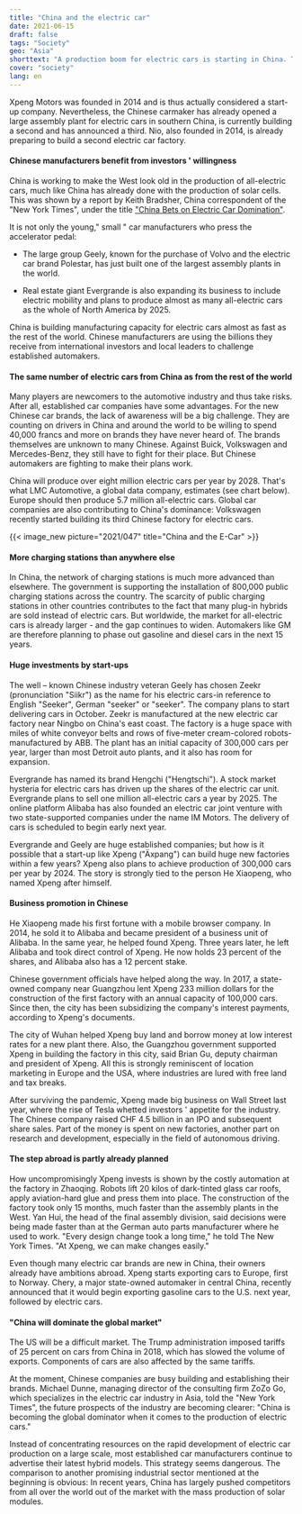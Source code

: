 ```yaml
---
title: "China and the electric car"
date: 2021-06-15
draft: false
tags: "Society"
geo: "Asia"
shorttext: "A production boom for electric cars is starting in China. That doesn't bode well for the established car brands."
cover: "society"
lang: en
---
```


Xpeng Motors was founded in 2014 and is thus actually considered a start-up company. Nevertheless, the Chinese carmaker has already opened a large assembly plant for electric cars in southern China, is currently building a second and has announced a third. Nio, also founded in 2014, is already preparing to build a second electric car factory.

#### Chinese manufacturers benefit from investors ' willingness

China is working to make the West look old in the production of all-electric cars, much like China has already done with the production of solar cells. This was shown by a report by Keith Bradsher, China correspondent of the "New York Times", under the title ["China Bets on Electric Car Domination"](https://www.nytimes.com/2021/05/04/business/china-electric-cars.html "As Cars Go Electric, China Builds a Big Lead in Factories").

It is not only the young," small " car manufacturers who press the accelerator pedal:

  - The large group Geely, known for the purchase of Volvo and the electric car brand Polestar, has just built one of the largest assembly plants in the world.

  - Real estate giant Evergrande is also expanding its business to include electric mobility and plans to produce almost as many all-electric cars as the whole of North America by 2025.

China is building manufacturing capacity for electric cars almost as fast as the rest of the world. Chinese manufacturers are using the billions they receive from international investors and local leaders to challenge established automakers.

#### The same number of electric cars from China as from the rest of the world

Many players are newcomers to the automotive industry and thus take risks. After all, established car companies have some advantages. For the new Chinese car brands, the lack of awareness will be a big challenge. They are counting on drivers in China and around the world to be willing to spend 40,000 francs and more on brands they have never heard of. The brands themselves are unknown to many Chinese. Against Buick, Volkswagen and Mercedes-Benz, they still have to fight for their place. But Chinese automakers are fighting to make their plans work.

China will produce over eight million electric cars per year by 2028. That's what LMC Automotive, a global data company, estimates (see chart below). Europe should then produce 5.7 million all-electric cars. Global car companies are also contributing to China's dominance: Volkswagen recently started building its third Chinese factory for electric cars.

{{< image_new picture="2021/047" title="China and the E-Car" >}}

#### More charging stations than anywhere else

In China, the network of charging stations is much more advanced than elsewhere. The government is supporting the installation of 800,000 public charging stations across the country. The scarcity of public charging stations in other countries contributes to the fact that many plug-in hybrids are sold instead of electric cars. But worldwide, the market for all-electric cars is already larger - and the gap continues to widen. Automakers like GM are therefore planning to phase out gasoline and diesel cars in the next 15 years.

#### Huge investments by start-ups

The well – known Chinese industry veteran Geely has chosen Zeekr (pronunciation "Siikr") as the name for his electric cars-in reference to English "Seeker", German "seeker" or "seeker". The company plans to start delivering cars in October. Zeekr is manufactured at the new electric car factory near Ningbo on China's east coast. The factory is a huge space with miles of white conveyor belts and rows of five-meter cream-colored robots-manufactured by ABB. The plant has an initial capacity of 300,000 cars per year, larger than most Detroit auto plants, and it also has room for expansion.

Evergrande has named its brand Hengchi ("Hengtschi"). A stock market hysteria for electric cars has driven up the shares of the electric car unit. Evergrande plans to sell one million all-electric cars a year by 2025. The online platform Alibaba has also founded an electric car joint venture with two state-supported companies under the name IM Motors. The delivery of cars is scheduled to begin early next year.

Evergrande and Geely are huge established companies; but how is it possible that a start-up like Xpeng ("Äxpang") can build huge new factories within a few years? Xpeng also plans to achieve production of 300,000 cars per year by 2024. The story is strongly tied to the person He Xiaopeng, who named Xpeng after himself.

#### Business promotion in Chinese

He Xiaopeng made his first fortune with a mobile browser company. In 2014, he sold it to Alibaba and became president of a business unit of Alibaba. In the same year, he helped found Xpeng. Three years later, he left Alibaba and took direct control of Xpeng. He now holds 23 percent of the shares, and Alibaba also has a 12 percent stake.

Chinese government officials have helped along the way. In 2017, a state-owned company near Guangzhou lent Xpeng 233 million dollars for the construction of the first factory with an annual capacity of 100,000 cars. Since then, the city has been subsidizing the company's interest payments, according to Xpeng's documents.

The city of Wuhan helped Xpeng buy land and borrow money at low interest rates for a new plant there. Also, the Guangzhou government supported Xpeng in building the factory in this city, said Brian Gu, deputy chairman and president of Xpeng. All this is strongly reminiscent of location marketing in Europe and the USA, where industries are lured with free land and tax breaks.

After surviving the pandemic, Xpeng made big business on Wall Street last year, where the rise of Tesla whetted investors ' appetite for the industry. The Chinese company raised CHF 4.5 billion in an IPO and subsequent share sales. Part of the money is spent on new factories, another part on research and development, especially in the field of autonomous driving.

#### The step abroad is partly already planned

How uncompromisingly Xpeng invests is shown by the costly automation at the factory in Zhaoqing. Robots lift 20 kilos of dark-tinted glass car roofs, apply aviation-hard glue and press them into place. The construction of the factory took only 15 months, much faster than the assembly plants in the West. Yan Hui, the head of the final assembly division, said decisions were being made faster than at the German auto parts manufacturer where he used to work. "Every design change took a long time," he told The New York Times. "At Xpeng, we can make changes easily."

Even though many electric car brands are new in China, their owners already have ambitions abroad. Xpeng starts exporting cars to Europe, first to Norway. Chery, a major state-owned automaker in central China, recently announced that it would begin exporting gasoline cars to the U.S. next year, followed by electric cars.

#### "China will dominate the global market"

The US will be a difficult market. The Trump administration imposed tariffs of 25 percent on cars from China in 2018, which has slowed the volume of exports. Components of cars are also affected by the same tariffs.

At the moment, Chinese companies are busy building and establishing their brands. Michael Dunne, managing director of the consulting firm ZoZo Go, which specializes in the electric car industry in Asia, told the "New York Times", the future prospects of the industry are becoming clearer: "China is becoming the global dominator when it comes to the production of electric cars."

Instead of concentrating resources on the rapid development of electric car production on a large scale, most established car manufacturers continue to advertise their latest hybrid models. This strategy seems dangerous. The comparison to another promising industrial sector mentioned at the beginning is obvious: In recent years, China has largely pushed competitors from all over the world out of the market with the mass production of solar modules.
